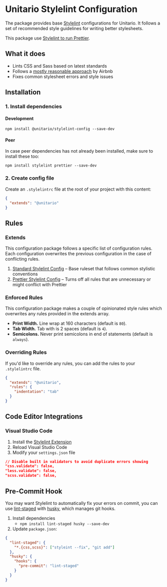 # Unitario Stylelint Configuration

The package provides base [Stylelint](https://stylelint.io) configurations for Unitario. It follows a set of recommended style guidelines for writing better stylesheets.

This package use [Stylelint to run Prettier](https://prettier.io/docs/en/integrating-with-linters.html#use-stylelint-to-run-prettier).

## What it does

- Lints CSS and Sass based on latest standards
- Follows a [mostly reasonable approach](https://github.com/airbnb/css#readme) by Airbnb
- Fixes common stylesheet errors and style issues

## Installation

### 1. Install dependencies

#### Development

```
npm install @unitario/stylelint-config --save-dev
```

#### Peer

In case peer dependencies has not already been installed, make sure to install these too:

```
npm install stylelint prettier --save-dev
```

### 2. Create config file

Create an `.stylelintrc` file at the root of your project with this content:

```json
{
  "extends": "@unitario"
}
```

## Rules

### Extends

This configuration package follows a specific list of configuration rules. Each configuration overwrites the previous configuration in the case of conflicting rules.

1. [Standard Stylelint Config](https://github.com/stylelint/stylelint-config-standard) – Base ruleset that follows common stylistic conventions
2. [Prettier Stylelint Config](https://github.com/prettier/stylelint-config-prettier) – Turns off all rules that are unnecessary or might conflict with Prettier

### Enforced Rules

This configuration package makes a couple of opinionated style rules which overwrites any rules provided in the extends array.

- **Print Width.** Line wrap at 160 characters (default is `80`).
- **Tab Width.** Tab with is 2 spaces (default is `4`).
- **Semicolons.** Never print semicolons in end of statements (default is `always`).

### Overriding Rules

If you'd like to override any rules, you can add the rules to your `.stylelintrc` file.

```json
{
  "extends": "@unitario",
  "rules": {
    "indentation": "tab"
  }
}
```

## Code Editor Integrations

### Visual Studio Code

1. Install the [Stylelint Extension](https://marketplace.visualstudio.com/items?itemName=shinnn.stylelint)
2. Reload Visual Studio Code
3. Modify your `settings.json` file

```json
// Disable built in validators to avoid duplicate errors showing
"css.validate": false,
"less.validate": false,
"scss.validate": false,
```

## Pre-Commit Hook

You may want Stylelint to automatically fix your errors on commit, you can use [lint-staged](https://github.com/okonet/lint-staged) with [husky](https://github.com/typicode/husky), which manages git hooks.

1. Install dependencies
   - `npm install lint-staged husky --save-dev`
2. Update `package.json`:

```json
{
  "lint-staged": {
    "*.{css,scss}": ["styleint --fix", "git add"]
  },
  "husky": {
    "hooks": {
      "pre-commit": "lint-staged"
    }
  }
}
```

